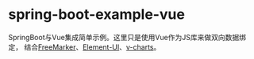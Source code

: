 # spring-boot-example-vue
SpringBoot与Vue集成简单示例。这里只是使用Vue作为JS库来做双向数据绑定，
结合[FreeMarker](https://freemarker.apache.org/)、[Element-UI](https://element.eleme.cn/#/zh-CN)、[v-charts](https://v-charts.js.org/)。
